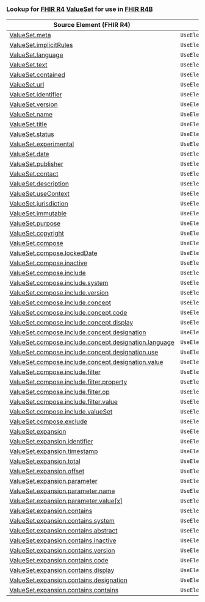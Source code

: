 ### Lookup for [FHIR R4](https://hl7.org/fhir/R4/) [ValueSet](https://hl7.org/fhir/R4/ValueSet.html) for use in [FHIR R4B](https://hl7.org/fhir/R4B/)

| Source Element (FHIR R4) | Usage | Target |
| -------------- | ----- | ------ |
| [ValueSet.meta](https://hl7.org/fhir/R4/ValueSet.html#resource) | `UseElementSameName` | [ValueSet.meta](https://hl7.org/fhir/R4B/ValueSet.html#resource) |
| [ValueSet.implicitRules](https://hl7.org/fhir/R4/ValueSet.html#resource) | `UseElementSameName` | [ValueSet.implicitRules](https://hl7.org/fhir/R4B/ValueSet.html#resource) |
| [ValueSet.language](https://hl7.org/fhir/R4/ValueSet.html#resource) | `UseElementSameName` | [ValueSet.language](https://hl7.org/fhir/R4B/ValueSet.html#resource) |
| [ValueSet.text](https://hl7.org/fhir/R4/ValueSet.html#resource) | `UseElementSameName` | [ValueSet.text](https://hl7.org/fhir/R4B/ValueSet.html#resource) |
| [ValueSet.contained](https://hl7.org/fhir/R4/ValueSet.html#resource) | `UseElementSameName` | [ValueSet.contained](https://hl7.org/fhir/R4B/ValueSet.html#resource) |
| [ValueSet.url](https://hl7.org/fhir/R4/ValueSet.html#resource) | `UseElementSameName` | [ValueSet.url](https://hl7.org/fhir/R4B/ValueSet.html#resource) |
| [ValueSet.identifier](https://hl7.org/fhir/R4/ValueSet.html#resource) | `UseElementSameName` | [ValueSet.identifier](https://hl7.org/fhir/R4B/ValueSet.html#resource) |
| [ValueSet.version](https://hl7.org/fhir/R4/ValueSet.html#resource) | `UseElementSameName` | [ValueSet.version](https://hl7.org/fhir/R4B/ValueSet.html#resource) |
| [ValueSet.name](https://hl7.org/fhir/R4/ValueSet.html#resource) | `UseElementSameName` | [ValueSet.name](https://hl7.org/fhir/R4B/ValueSet.html#resource) |
| [ValueSet.title](https://hl7.org/fhir/R4/ValueSet.html#resource) | `UseElementSameName` | [ValueSet.title](https://hl7.org/fhir/R4B/ValueSet.html#resource) |
| [ValueSet.status](https://hl7.org/fhir/R4/ValueSet.html#resource) | `UseElementSameName` | [ValueSet.status](https://hl7.org/fhir/R4B/ValueSet.html#resource) |
| [ValueSet.experimental](https://hl7.org/fhir/R4/ValueSet.html#resource) | `UseElementSameName` | [ValueSet.experimental](https://hl7.org/fhir/R4B/ValueSet.html#resource) |
| [ValueSet.date](https://hl7.org/fhir/R4/ValueSet.html#resource) | `UseElementSameName` | [ValueSet.date](https://hl7.org/fhir/R4B/ValueSet.html#resource) |
| [ValueSet.publisher](https://hl7.org/fhir/R4/ValueSet.html#resource) | `UseElementSameName` | [ValueSet.publisher](https://hl7.org/fhir/R4B/ValueSet.html#resource) |
| [ValueSet.contact](https://hl7.org/fhir/R4/ValueSet.html#resource) | `UseElementSameName` | [ValueSet.contact](https://hl7.org/fhir/R4B/ValueSet.html#resource) |
| [ValueSet.description](https://hl7.org/fhir/R4/ValueSet.html#resource) | `UseElementSameName` | [ValueSet.description](https://hl7.org/fhir/R4B/ValueSet.html#resource) |
| [ValueSet.useContext](https://hl7.org/fhir/R4/ValueSet.html#resource) | `UseElementSameName` | [ValueSet.useContext](https://hl7.org/fhir/R4B/ValueSet.html#resource) |
| [ValueSet.jurisdiction](https://hl7.org/fhir/R4/ValueSet.html#resource) | `UseElementSameName` | [ValueSet.jurisdiction](https://hl7.org/fhir/R4B/ValueSet.html#resource) |
| [ValueSet.immutable](https://hl7.org/fhir/R4/ValueSet.html#resource) | `UseElementSameName` | [ValueSet.immutable](https://hl7.org/fhir/R4B/ValueSet.html#resource) |
| [ValueSet.purpose](https://hl7.org/fhir/R4/ValueSet.html#resource) | `UseElementSameName` | [ValueSet.purpose](https://hl7.org/fhir/R4B/ValueSet.html#resource) |
| [ValueSet.copyright](https://hl7.org/fhir/R4/ValueSet.html#resource) | `UseElementSameName` | [ValueSet.copyright](https://hl7.org/fhir/R4B/ValueSet.html#resource) |
| [ValueSet.compose](https://hl7.org/fhir/R4/ValueSet.html#resource) | `UseElementSameName` | [ValueSet.compose](https://hl7.org/fhir/R4B/ValueSet.html#resource) |
| [ValueSet.compose.lockedDate](https://hl7.org/fhir/R4/ValueSet.html#resource) | `UseElementSameName` | [ValueSet.compose.lockedDate](https://hl7.org/fhir/R4B/ValueSet.html#resource) |
| [ValueSet.compose.inactive](https://hl7.org/fhir/R4/ValueSet.html#resource) | `UseElementSameName` | [ValueSet.compose.inactive](https://hl7.org/fhir/R4B/ValueSet.html#resource) |
| [ValueSet.compose.include](https://hl7.org/fhir/R4/ValueSet.html#resource) | `UseElementSameName` | [ValueSet.compose.include](https://hl7.org/fhir/R4B/ValueSet.html#resource) |
| [ValueSet.compose.include.system](https://hl7.org/fhir/R4/ValueSet.html#resource) | `UseElementSameName` | [ValueSet.compose.include.system](https://hl7.org/fhir/R4B/ValueSet.html#resource) |
| [ValueSet.compose.include.version](https://hl7.org/fhir/R4/ValueSet.html#resource) | `UseElementSameName` | [ValueSet.compose.include.version](https://hl7.org/fhir/R4B/ValueSet.html#resource) |
| [ValueSet.compose.include.concept](https://hl7.org/fhir/R4/ValueSet.html#resource) | `UseElementSameName` | [ValueSet.compose.include.concept](https://hl7.org/fhir/R4B/ValueSet.html#resource) |
| [ValueSet.compose.include.concept.code](https://hl7.org/fhir/R4/ValueSet.html#resource) | `UseElementSameName` | [ValueSet.compose.include.concept.code](https://hl7.org/fhir/R4B/ValueSet.html#resource) |
| [ValueSet.compose.include.concept.display](https://hl7.org/fhir/R4/ValueSet.html#resource) | `UseElementSameName` | [ValueSet.compose.include.concept.display](https://hl7.org/fhir/R4B/ValueSet.html#resource) |
| [ValueSet.compose.include.concept.designation](https://hl7.org/fhir/R4/ValueSet.html#resource) | `UseElementSameName` | [ValueSet.compose.include.concept.designation](https://hl7.org/fhir/R4B/ValueSet.html#resource) |
| [ValueSet.compose.include.concept.designation.language](https://hl7.org/fhir/R4/ValueSet.html#resource) | `UseElementSameName` | [ValueSet.compose.include.concept.designation.language](https://hl7.org/fhir/R4B/ValueSet.html#resource) |
| [ValueSet.compose.include.concept.designation.use](https://hl7.org/fhir/R4/ValueSet.html#resource) | `UseElementSameName` | [ValueSet.compose.include.concept.designation.use](https://hl7.org/fhir/R4B/ValueSet.html#resource) |
| [ValueSet.compose.include.concept.designation.value](https://hl7.org/fhir/R4/ValueSet.html#resource) | `UseElementSameName` | [ValueSet.compose.include.concept.designation.value](https://hl7.org/fhir/R4B/ValueSet.html#resource) |
| [ValueSet.compose.include.filter](https://hl7.org/fhir/R4/ValueSet.html#resource) | `UseElementSameName` | [ValueSet.compose.include.filter](https://hl7.org/fhir/R4B/ValueSet.html#resource) |
| [ValueSet.compose.include.filter.property](https://hl7.org/fhir/R4/ValueSet.html#resource) | `UseElementSameName` | [ValueSet.compose.include.filter.property](https://hl7.org/fhir/R4B/ValueSet.html#resource) |
| [ValueSet.compose.include.filter.op](https://hl7.org/fhir/R4/ValueSet.html#resource) | `UseElementSameName` | [ValueSet.compose.include.filter.op](https://hl7.org/fhir/R4B/ValueSet.html#resource) |
| [ValueSet.compose.include.filter.value](https://hl7.org/fhir/R4/ValueSet.html#resource) | `UseElementSameName` | [ValueSet.compose.include.filter.value](https://hl7.org/fhir/R4B/ValueSet.html#resource) |
| [ValueSet.compose.include.valueSet](https://hl7.org/fhir/R4/ValueSet.html#resource) | `UseElementSameName` | [ValueSet.compose.include.valueSet](https://hl7.org/fhir/R4B/ValueSet.html#resource) |
| [ValueSet.compose.exclude](https://hl7.org/fhir/R4/ValueSet.html#resource) | `UseElementSameName` | [ValueSet.compose.exclude](https://hl7.org/fhir/R4B/ValueSet.html#resource) |
| [ValueSet.expansion](https://hl7.org/fhir/R4/ValueSet.html#resource) | `UseElementSameName` | [ValueSet.expansion](https://hl7.org/fhir/R4B/ValueSet.html#resource) |
| [ValueSet.expansion.identifier](https://hl7.org/fhir/R4/ValueSet.html#resource) | `UseElementSameName` | [ValueSet.expansion.identifier](https://hl7.org/fhir/R4B/ValueSet.html#resource) |
| [ValueSet.expansion.timestamp](https://hl7.org/fhir/R4/ValueSet.html#resource) | `UseElementSameName` | [ValueSet.expansion.timestamp](https://hl7.org/fhir/R4B/ValueSet.html#resource) |
| [ValueSet.expansion.total](https://hl7.org/fhir/R4/ValueSet.html#resource) | `UseElementSameName` | [ValueSet.expansion.total](https://hl7.org/fhir/R4B/ValueSet.html#resource) |
| [ValueSet.expansion.offset](https://hl7.org/fhir/R4/ValueSet.html#resource) | `UseElementSameName` | [ValueSet.expansion.offset](https://hl7.org/fhir/R4B/ValueSet.html#resource) |
| [ValueSet.expansion.parameter](https://hl7.org/fhir/R4/ValueSet.html#resource) | `UseElementSameName` | [ValueSet.expansion.parameter](https://hl7.org/fhir/R4B/ValueSet.html#resource) |
| [ValueSet.expansion.parameter.name](https://hl7.org/fhir/R4/ValueSet.html#resource) | `UseElementSameName` | [ValueSet.expansion.parameter.name](https://hl7.org/fhir/R4B/ValueSet.html#resource) |
| [ValueSet.expansion.parameter.value[x]](https://hl7.org/fhir/R4/ValueSet.html#resource) | `UseElementSameName` | [ValueSet.expansion.parameter.value[x]](https://hl7.org/fhir/R4B/ValueSet.html#resource) |
| [ValueSet.expansion.contains](https://hl7.org/fhir/R4/ValueSet.html#resource) | `UseElementSameName` | [ValueSet.expansion.contains](https://hl7.org/fhir/R4B/ValueSet.html#resource) |
| [ValueSet.expansion.contains.system](https://hl7.org/fhir/R4/ValueSet.html#resource) | `UseElementSameName` | [ValueSet.expansion.contains.system](https://hl7.org/fhir/R4B/ValueSet.html#resource) |
| [ValueSet.expansion.contains.abstract](https://hl7.org/fhir/R4/ValueSet.html#resource) | `UseElementSameName` | [ValueSet.expansion.contains.abstract](https://hl7.org/fhir/R4B/ValueSet.html#resource) |
| [ValueSet.expansion.contains.inactive](https://hl7.org/fhir/R4/ValueSet.html#resource) | `UseElementSameName` | [ValueSet.expansion.contains.inactive](https://hl7.org/fhir/R4B/ValueSet.html#resource) |
| [ValueSet.expansion.contains.version](https://hl7.org/fhir/R4/ValueSet.html#resource) | `UseElementSameName` | [ValueSet.expansion.contains.version](https://hl7.org/fhir/R4B/ValueSet.html#resource) |
| [ValueSet.expansion.contains.code](https://hl7.org/fhir/R4/ValueSet.html#resource) | `UseElementSameName` | [ValueSet.expansion.contains.code](https://hl7.org/fhir/R4B/ValueSet.html#resource) |
| [ValueSet.expansion.contains.display](https://hl7.org/fhir/R4/ValueSet.html#resource) | `UseElementSameName` | [ValueSet.expansion.contains.display](https://hl7.org/fhir/R4B/ValueSet.html#resource) |
| [ValueSet.expansion.contains.designation](https://hl7.org/fhir/R4/ValueSet.html#resource) | `UseElementSameName` | [ValueSet.expansion.contains.designation](https://hl7.org/fhir/R4B/ValueSet.html#resource) |
| [ValueSet.expansion.contains.contains](https://hl7.org/fhir/R4/ValueSet.html#resource) | `UseElementSameName` | [ValueSet.expansion.contains.contains](https://hl7.org/fhir/R4B/ValueSet.html#resource) |

